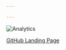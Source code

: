 ```yaml
---

---
```


![Analytics](https://nswhit.github.io/images/pexels-timur-saglambilek-185576.jpg)

[GitHub Landing Page](https://nswhit.github.io/)
